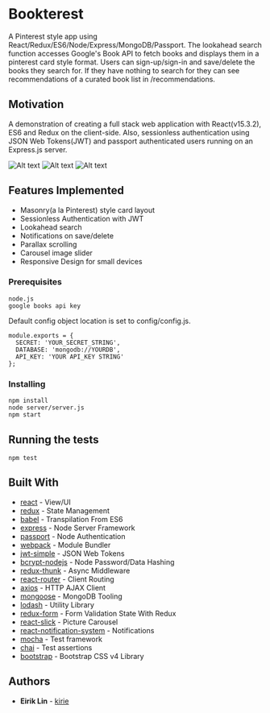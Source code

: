 # Bookterest

A Pinterest style app using React/Redux/ES6/Node/Express/MongoDB/Passport.  The lookahead search function accesses Google's Book API to fetch books and displays them in a pinterest card style format. Users can sign-up/sign-in and save/delete the books they search for.  If they have nothing to search for they can see recommendations of a curated book list in /recommendations.

## Motivation

A demonstration of creating a full stack web application with React(v15.3.2), ES6 and Redux on the client-side.  Also, sessionless authentication using JSON Web Tokens(JWT) and passport authenticated users running on an Express.js server. 


![Alt text](https://cloud.githubusercontent.com/assets/5178299/19822814/44bcd278-9d1a-11e6-87a2-bbd9de3c6099.png "Bookterest1")
![Alt text](https://cloud.githubusercontent.com/assets/5178299/19822952/fb83ef46-9d1a-11e6-8908-25296f064f94.png "Bookterest2")
![Alt text](https://cloud.githubusercontent.com/assets/5178299/19822954/fd363132-9d1a-11e6-9287-41b1f792d5cb.png "Bookterest3")

## Features Implemented

* Masonry(a la Pinterest) style card layout
* Sessionless Authentication with JWT
* Lookahead search
* Notifications on save/delete
* Parallax scrolling
* Carousel image slider
* Responsive Design for small devices

### Prerequisites

```
node.js
google books api key
```

Default config object location is set to config/config.js.

```
module.exports = {
  SECRET: 'YOUR_SECRET_STRING',
  DATABASE: 'mongodb://YOURDB',
  API_KEY: 'YOUR API_KEY STRING'
};
```

### Installing

```
npm install
node server/server.js
npm start
```

## Running the tests

```
npm test
```

## Built With

* [react](https://github.com/facebook/react) - View/UI
* [redux](https://github.com/reactjs/redux) - State Management
* [babel](https://github.com/babel/babel) - Transpilation From ES6
* [express](https://github.com/expressjs/express) - Node Server Framework
* [passport](http://passportjs.org/) - Node Authentication
* [webpack](https://webpack.github.io/) - Module Bundler
* [jwt-simple](https://github.com/hokaccha/node-jwt-simple) - JSON Web Tokens
* [bcrypt-nodejs](https://www.npmjs.com/package/bcrypt-nodejs) - Node Password/Data Hashing
* [redux-thunk](https://github.com/gaearon/redux-thunk) - Async Middleware
* [react-router](https://github.com/ReactTraining/react-router) - Client Routing
* [axios](https://github.com/mzabriskie/axios) - HTTP AJAX Client
* [mongoose](http://mongoosejs.com/) - MongoDB Tooling
* [lodash](https://lodash.com) - Utility Library
* [redux-form](https://github.com/erikras/redux-form) - Form Validation State With Redux
* [react-slick](https://github.com/akiran/react-slick) - Picture Carousel 
* [react-notification-system](https://github.com/igorprado/react-notification-system) - Notifications
* [mocha](https://github.com/mochajs/mocha) - Test framework
* [chai](https://github.com/chaijs/chai) - Test assertions
* [bootstrap](http://getbootstrap.com/css/) - Bootstrap CSS v4 Library

## Authors

* **Eirik Lin** - [kirie](https://github.com/kirie)
